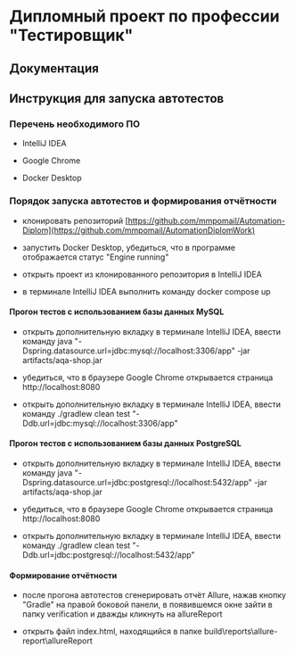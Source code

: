 # Дипломный проект по профессии "Тестировщик"


## Документация




## Инструкция для запуска автотестов

### Перечень необходимого ПО

- IntelliJ IDEA

- Google Chrome

- Docker Desktop

### Порядок запуска автотестов и формирования отчётности

 - клонировать репозиторий [https://github.com/mmpomail/Automation-Diplom](https://github.com/mmpomail/AutomationDiplomWork)
 
 - запустить Docker Desktop, убедиться, что в программе отображается статус "Engine running"
 
 - открыть проект из клонированного репозитория в IntelliJ IDEA
 
 - в терминале IntelliJ IDEA выполнить команду docker compose up
 
 #### Прогон тестов с использованием базы данных MySQL
 
 - открыть дополнительную вкладку в терминале IntelliJ IDEA, ввести команду java "-Dspring.datasource.url=jdbc:mysql://localhost:3306/app" -jar artifacts/aqa-shop.jar
 
 - убедиться, что в браузере Google Chrome открывается страница http://localhost:8080
 
 - открыть дополнительную вкладку в терминале IntelliJ IDEA, ввести команду ./gradlew clean test "-Ddb.url=jdbc:mysql://localhost:3306/app"
 
 #### Прогон тестов с использованием базы данных PostgreSQL
 
 - открыть дополнительную вкладку в терминале IntelliJ IDEA, ввести команду java "-Dspring.datasource.url=jdbc:postgresql://localhost:5432/app" -jar artifacts/aqa-shop.jar
 
 - убедиться, что в браузере Google Chrome открывается страница http://localhost:8080
 
 - открыть дополнительную вкладку в терминале IntelliJ IDEA, ввести команду ./gradlew clean test "-Ddb.url=jdbc:postgresql://localhost:5432/app"
 
 #### Формирование отчётности
 
 - после прогона автотестов сгенерировать отчёт Allure, нажав кнопку "Gradle" на правой боковой панели, в появившемся окне зайти в папку verification и дважды кликнуть на allureReport
 
 - открыть файл index.html, находящийся в папке build\reports\allure-report\allureReport
 
 
 
 
